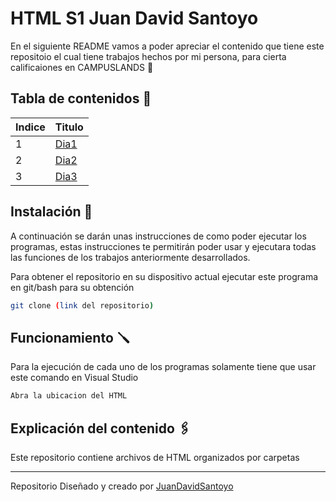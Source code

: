 # HTML S1 Juan David Santoyo
En el siguiente README vamos a poder apreciar el contenido que tiene este repositoio el cual tiene trabajos hechos por mi persona, para cierta calificaiones en CAMPUSLANDS 🚀

## Tabla de contenidos 📓
 Indice | Titulo  |
|--|--|
| 1 | [Dia1](Dia1) |
| 2 | [Dia2](Dia2) |
| 3 | [Dia3](Dia3) |

## Instalación 📌
A continuación se darán unas instrucciones de como poder ejecutar los programas, estas instrucciones te permitirán poder usar y ejecutara todas las funciones de los trabajos anteriormente desarrollados.

Para obtener el repositorio en su dispositivo actual ejecutar este programa en git/bash para su obtención

```bash
git clone (link del repositorio)
```
## Funcionamiento 🪛
Para la ejecución de cada uno de los programas solamente tiene que usar este comando en Visual Studio
```sh
Abra la ubicacion del HTML
```
## Explicación del contenido 🖇️

Este repositorio contiene archivos de HTML organizados por carpetas

---

Repositorio
Diseñado y creado por [JuanDavidSantoyo](https://github.com/JuanSantoyoJ/)
